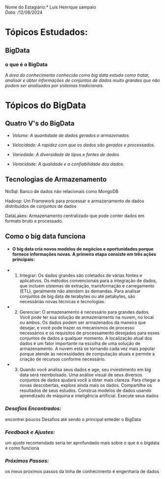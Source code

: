 Nome do Estagiário:* Luis Henrique sampaio  
*Data:* /12/08/2024

# Tópicos Estudados:
## BigData

### o que é o BigData
*A área do conhecimento conhecida como big data estuda como tratar, analisar e obter informações de conjuntos de dados muito grandes que não podem ser analisados por sistemas tradicionais.*

# Tópicos do BigData

## Quatro V's do BigData

- *Volume: A quantidade de dados gerados e armazenados*

- *Velocidade: A rapidez com que os dados são gerados e processados.*

- *Variedade: A diversidade de tipos e fontes de dados*

- *Veracidade: A qualidade e a confiabilidade dos dados.*

## Tecnologias de Armazenamento

NoSql:
Banco de dados não relacionais como MongoDB

Hadoop:
Um Framework para processar e armazenamento de dados distribuidos de conjuntos de dados

DataLakes:
Armazenamento centralizado que pode conter dados em formato bruto e processado.


## Como o big data funciona

- #### O big data cria novos modelos de negócios e oportunidades porque fornece informações novas. A primeira etapa consiste em três ações principais:

- 1. Integrar:
Os dados grandes são coletados de várias fontes e aplicativos. Os métodos convencionais para a integração de dados, que incluem sistemas de extração, transformação e carregamento (ETL), geralmente não atendem às demandas. Para analisar conjuntos de big data de terabytes ou até petabytes, são necessárias novas técnicas e tecnologias.

- 2. Gerenciar:
O armazenamento é necessário para grandes dados. Você pode ter sua solução de armazenamento na nuvem, no local ou ambos. Os dados podem ser armazenados da maneira que desejar, e você pode trazer os mecanismos de processo necessários e os requisitos de processamento desejados para esses conjuntos de dados a qualquer momento. A localização atual dos dados é um fator importante na escolha de uma solução de armazenamento. A nuvem está se tornando cada vez mais popular porque atende às necessidades de computação atuais e permite a criação de recursos conforme necessário.

- 3. Quando você analisa seus dados e age, seu investimento em big data será reembolsado. Uma análise visual de seus diversos conjuntos de dados ajudará você a obter mais clareza. Para chegar a novas descobertas, explore ainda mais os dados. Compartilhe os resultados de seus estudos. Construa modelos de dados usando aprendizado de máquina e inteligência artificial. Execute seus dados

### *Desafios Encontrados:*  
encontrei poucos Desafios até sendo o principal enteder o BigData

### *Feedback e Ajustes:*  
um ajuste recomendado seria ter aprofundado mais sobre o que é o bigdata e como funciona

### *Próximos Passos:*  
 os meus proximos passos da linha de conhecimento é engenharia de dados 
